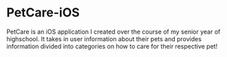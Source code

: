 # PetCare-iOS
PetCare is an iOS application I created over the course of my senior year of highschool. It takes in user information about their pets and provides information divided into categories on how to care for their respective pet!
